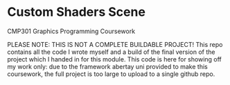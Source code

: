 # Custom Shaders Scene 
CMP301 Graphics Programming Coursework

PLEASE NOTE: THIS IS NOT A COMPLETE BUILDABLE PROJECT! This repo contains all the code I wrote myself and a build of the 
final version of the project which I handed in for this module. This code is here for showing off my work only: due to 
the framework abertay uni provided to make this coursework, the full project is too large to upload to a single github 
repo. 
